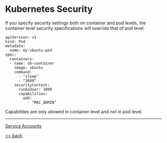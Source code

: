 # Kubernetes Security

If you specify security settings both on container and pod levels, the container level security specifications will
override that of pod level.

```
apiVersion: v1
kind: Pod
metadata:
  name: my-ubuntu-pod
spec:
  containers:
  - name: ub-container
    image: ubuntu
    command:
      - "sleep"
      - "3600"
    securityContext:
      runAsUser: 1000
      capabilities:
        add: 
          - "MAC_ADMIN"
```

Capabilities are only allowed in container level and not in pod level.

---
[Service Accounts](service-account.md)

[<< back](index.md)
